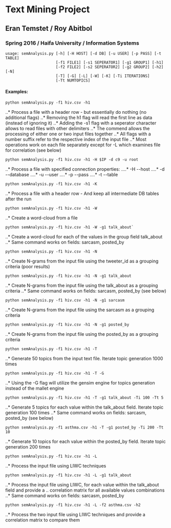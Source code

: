 # Text Mining Project 
## Eran Temstet / Roy Abitbol
### Spring 2016 / Haifa University / Information Systems

```
usage: semAnalysis.py [-h] [-H HOST] [-d DB] [-u USER] [-p PASS] [-t TABLE]
                      [-f1 FILE1] [-s1 SEPERATOR1] [-g1 GROUP1] [-h1]
                      [-f2 FILE2] [-s2 SEPERATOR2] [-g2 GROUP2] [-h2] [-N]
                      [-T] [-G] [-L] [-W] [-K] [-Ti ITERATIONS]
                      [-Tt NUMTOPICS]
```

#### Examples:

```
python semAnalysis.py -f1 hiv.csv -h1
```
..* Process a file with a header row - but essentially do nothing (no additional flags)
..* Removing the h1 flag will read the first line as data (instead of ignoring it)
..* Adding the -s1 flag with a seperator character allows to read files with other delimiters
..* The commend allows the processing of either one or two input files together
..* All flags with a number suffix refer to the respective index of the input file
..* Most operations work on each file separately except for -L which examines file for correlation (see below)

```
python semAnalysis.py -f1 hiv.csv -h1 -H $IP -d c9 -u root
```

..* Process a file with specified connection properties:
....* -H --host
....* -d --database
....* -u --user
....* -p --pass
....* -t --table

```
python semAnalysis.py -f1 hiv.csv -h1 -K
```
..* Process a file with a header row - And keep all intermediate DB tables after the run

```
python semAnalysis.py -f1 hiv.csv -h1 -W
```
..* Create a word-cloud from a file

```
python semAnalysis.py -f1 hiv.csv -h1 -W -g1 talk_about`
```
..* Create a word-cloud for each of the values in the group field talk_about
..* Same command works on fields: sarcasm, posted_by

```
python semAnalysis.py -f1 hiv.csv -h1 -N
```
..* Create N-grams from the input file using the tweeter_id as a grouping criteria (poor results)
    
```
python semAnalysis.py -f1 hiv.csv -h1 -N -g1 talk_about
```
..* Create N-grams from the input file using the talk_about as a grouping criteria
..* Same command works on fields: sarcasm, posted_by (see below)

```
python semAnalysis.py -f1 hiv.csv -h1 -N -g1 sarcasm
```
..* Create N-grams from the input file using the sarcasm as a grouping criteria

```
python semAnalysis.py -f1 hiv.csv -h1 -N -g1 posted_by
```
..* Create N-grams from the input file using the posted_by as a grouping criteria

```
python semAnalysis.py -f1 hiv.csv -h1 -T
```
..* Generate 50 topics from the input text file. Iterate topic generation 1000 times

```
python semAnalysis.py -f1 hiv.csv -h1 -T -G
```
..* Using the -G flag will utilize the gensim engine for topics generation instead of the mallet engine

```
python semAnalysis.py -f1 hiv.csv -h1 -T -g1 talk_about -Ti 100 -Tt 5 
```
..* Generate 5 topics for each value within the talk_about field. Iterate topic generation 100 times
..* Same command works on fields: sarcasm, posted_by (see below)
    
```
python semAnalysis.py -f1 asthma.csv -h1 -T -g1 posted_by -Ti 200 -Tt 10
```
..* Generate 10 topics for each value within the posted_by field. Iterate topic generation 200 times

```
python semAnalysis.py -f1 hiv.csv -h1 -L
```
..* Process the input file using LIWC techniques
    
```
python semAnalysis.py -f1 hiv.csv -h1 -L -g1 talk_about    
```
..* Process the input file using LIWC, for each value within the talk_about field and provide a 
..  correlation matrix for all available values combinations
..* Same command works on fields: sarcasm, posted_by

```
python semAnalysis.py -f1 hiv.csv -h1 -L -f2 asthma.csv -h2
```
..* Process the two input file using LIWC techniques and provide a correlation matrix to compare them
